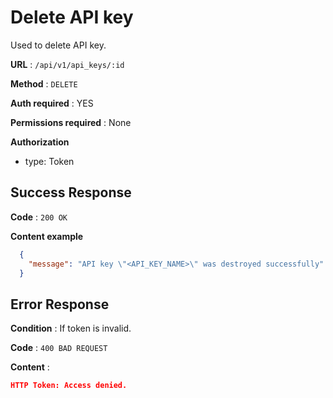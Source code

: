 # Delete API key

Used to delete API key.

**URL** : `/api/v1/api_keys/:id`

**Method** : `DELETE`

**Auth required** : YES

**Permissions required** : None

**Authorization**
- type: Token

## Success Response

**Code** : `200 OK`

**Content example**

```json
  {
    "message": "API key \"<API_KEY_NAME>\" was destroyed successfully"
  }
```

## Error Response

**Condition** : If token is invalid.

**Code** : `400 BAD REQUEST`

**Content** :

```json
HTTP Token: Access denied.
```